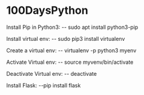 # 100DaysPython


Install Pip in Python3: -- sudo apt install python3-pip

Install virtual env: -- sudo pip3 install virtualenv

Create a virtual env: -- virtualenv -p python3 myenv

Activate Virtual env: -- source myvenv/bin/activate

Deactivate Virtual env: -- deactivate

Install Flask: --pip install flask
